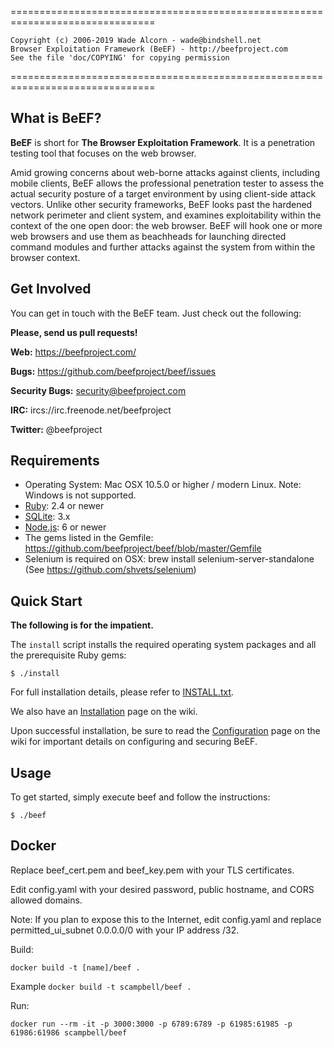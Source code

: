 ===============================================================================

    Copyright (c) 2006-2019 Wade Alcorn - wade@bindshell.net
    Browser Exploitation Framework (BeEF) - http://beefproject.com
    See the file 'doc/COPYING' for copying permission

===============================================================================

What is BeEF?
-------------

__BeEF__ is short for __The Browser Exploitation Framework__. It is a penetration testing tool that focuses on the web browser.

Amid growing concerns about web-borne attacks against clients, including mobile clients, BeEF allows the professional penetration tester to assess the actual security posture of a target environment by using client-side attack vectors. Unlike other security frameworks, BeEF looks past the hardened network perimeter and client system, and examines exploitability within the context of the one open door: the web browser. BeEF will hook one or more web browsers and use them as beachheads for launching directed command modules and further attacks against the system from within the browser context.


Get Involved
------------

You can get in touch with the BeEF team. Just check out the following:


__Please, send us pull requests!__

__Web:__ https://beefproject.com/

__Bugs:__ https://github.com/beefproject/beef/issues

__Security Bugs:__ security@beefproject.com

__IRC:__ ircs://irc.freenode.net/beefproject

__Twitter:__ @beefproject


Requirements
------------

* Operating System: Mac OSX 10.5.0 or higher / modern Linux. Note: Windows is not supported.
* [Ruby](http://ruby-lang.org): 2.4 or newer
* [SQLite](http://sqlite.org): 3.x
* [Node.js](https://nodejs.org): 6 or newer
* The gems listed in the Gemfile: https://github.com/beefproject/beef/blob/master/Gemfile
* Selenium is required on OSX: brew install selenium-server-standalone (See https://github.com/shvets/selenium)


Quick Start
-----------

__The following is for the impatient.__

The `install` script installs the required operating system packages and all the prerequisite Ruby gems:

```
$ ./install
```

For full installation details, please refer to [INSTALL.txt](https://github.com/beefproject/beef/blob/master/INSTALL.txt).

We also have an [Installation](https://github.com/beefproject/beef/wiki/Installation) page on the wiki.

Upon successful installation, be sure to read the [Configuration](https://github.com/beefproject/beef/wiki/Configuration) page on the wiki for important details on configuring and securing BeEF.


Usage
-----

To get started, simply execute beef and follow the instructions:

```
$ ./beef
```

Docker
------

Replace beef_cert.pem and beef_key.pem with your TLS certificates.

Edit config.yaml with your desired password, public hostname, and CORS allowed domains.

Note: If you plan to expose this to the Internet, edit config.yaml and replace permitted_ui_subnet 0.0.0.0/0 with your IP address /32.

Build:
```
docker build -t [name]/beef .
```

Example `docker build -t scampbell/beef .`

Run:
```
docker run --rm -it -p 3000:3000 -p 6789:6789 -p 61985:61985 -p 61986:61986 scampbell/beef
```
